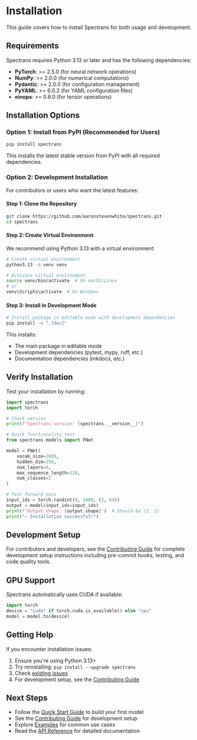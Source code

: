 # Installation

This guide covers how to install Spectrans for both usage and development.

## Requirements

Spectrans requires Python 3.13 or later and has the following dependencies:

- **PyTorch**: >= 2.5.0 (for neural network operations)
- **NumPy**: >= 2.0.0 (for numerical computations)
- **Pydantic**: >= 2.0.0 (for configuration management)
- **PyYAML**: >= 6.0.2 (for YAML configuration files)
- **einops**: >= 0.8.0 (for tensor operations)

## Installation Options

### Option 1: Install from PyPI (Recommended for Users)

```bash
pip install spectrans
```

This installs the latest stable version from PyPI with all required dependencies.

### Option 2: Development Installation

For contributors or users who want the latest features:

#### Step 1: Clone the Repository

```bash
git clone https://github.com/aaronstevenwhite/spectrans.git
cd spectrans
```

#### Step 2: Create Virtual Environment

We recommend using Python 3.13 with a virtual environment:

```bash
# Create virtual environment
python3.13 -m venv venv

# Activate virtual environment
source venv/bin/activate  # On macOS/Linux
# or
venv\Scripts\activate  # On Windows
```

#### Step 3: Install in Development Mode

```bash
# Install package in editable mode with development dependencies
pip install -e ".[dev]"
```

This installs:
- The main package in editable mode
- Development dependencies (pytest, mypy, ruff, etc.)
- Documentation dependencies (mkdocs, etc.)

## Verify Installation

Test your installation by running:

```python
import spectrans
import torch

# Check version
print(f"Spectrans version: {spectrans.__version__}")

# Quick functionality test
from spectrans.models import FNet

model = FNet(
    vocab_size=1000,
    hidden_dim=256,
    num_layers=6,
    max_sequence_length=128,
    num_classes=2
)

# Test forward pass
input_ids = torch.randint(0, 1000, (2, 64))
output = model(input_ids=input_ids)
print(f"Output shape: {output.shape}")  # Should be (2, 2)
print("✓ Installation successful!")
```

## Development Setup

For contributors and developers, see the [Contributing Guide](contributing.md) for complete development setup instructions including pre-commit hooks, testing, and code quality tools.

## GPU Support

Spectrans automatically uses CUDA if available:

```python
import torch
device = "cuda" if torch.cuda.is_available() else "cpu"
model = model.to(device)
```

## Getting Help

If you encounter installation issues:

1. Ensure you're using Python 3.13+
2. Try reinstalling: `pip install --upgrade spectrans`
3. Check [existing issues](https://github.com/aaronstevenwhite/spectrans/issues)
4. For development setup, see the [Contributing Guide](contributing.md)

## Next Steps

- Follow the [Quick Start Guide](quickstart.md) to build your first model
- See the [Contributing Guide](contributing.md) for development setup
- Explore [Examples](../examples/) for common use cases
- Read the [API Reference](api/index.md) for detailed documentation
